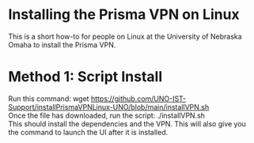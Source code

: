 # Installing the Prisma VPN on Linux
This is a short how-to for people on Linux at the University of Nebraska Omaha to install the Prisma VPN.

# Method 1: Script Install
Run this command: wget https://github.com/UNO-IST-Support/installPrismaVPNLinux-UNO/blob/main/installVPN.sh
<br/>
Once the file has downloaded, run the script: ./installVPN.sh
<br/>
This should install the dependencies and the VPN. This will also give you the command to launch the UI after it is installed.

